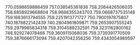 770.0598659886459
757.038545361836
758.2064426506035
758.6858929668804
758.9668355343703
759.0668737535148
759.1683613794555
759.2251913771727
750.7900197875807
740.1878822142439
740.2804961809871
759.2653907555245
759.2979985834318
759.3104589232591
759.3231162800162
748.929274078466
759.3609115068036
759.3739391770509
759.3876666173094
759.4207042356256
759.4343054989597
